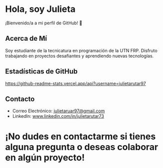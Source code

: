 # Hola, soy Julieta

¡Bienvenido/a a mi perfil de GitHub! 👋

## Acerca de Mí

Soy estudiante de la tecnicatura en programación de la UTN FRP. Disfruto trabajando en proyectos desafiantes y aprendiendo nuevas tecnologías.

## Estadísticas de GitHub

https://github-readme-stats.vercel.app/api?username=julietarutar97

## Contacto

- Correo Electrónico: julietaruar97@gmail.com
- LinkedIn: www.linkedin.com/in/julietarutar73

# ¡No dudes en contactarme si tienes alguna pregunta o deseas colaborar en algún proyecto!


